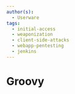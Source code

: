 ```yaml
---
author(s):
  - Userware
tags:
  - initial-access
  - weaponization
  - client-side-attacks
  - webapp-pentesting
  - jenkins
---
```

# Groovy

